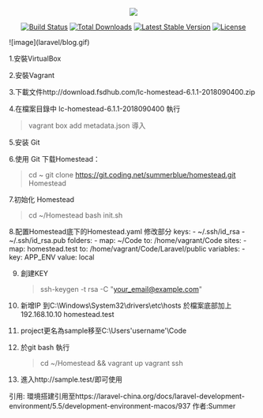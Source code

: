 <p align="center"><img src="https://laravel.com/assets/img/components/logo-laravel.svg"></p>

<p align="center">
<a href="https://travis-ci.org/laravel/framework"><img src="https://travis-ci.org/laravel/framework.svg" alt="Build Status"></a>
<a href="https://packagist.org/packages/laravel/framework"><img src="https://poser.pugx.org/laravel/framework/d/total.svg" alt="Total Downloads"></a>
<a href="https://packagist.org/packages/laravel/framework"><img src="https://poser.pugx.org/laravel/framework/v/stable.svg" alt="Latest Stable Version"></a>
<a href="https://packagist.org/packages/laravel/framework"><img src="https://poser.pugx.org/laravel/framework/license.svg" alt="License"></a>
</p>
![image](laravel/blog.gif)

1.安裝VirtualBox

2.安裝Vagrant

3.下載文件http://download.fsdhub.com/lc-homestead-6.1.1-2018090400.zip

4.在檔案目錄中 lc-homestead-6.1.1-2018090400 執行
  > vagrant box add metadata.json
  導入
  
5.安装 Git

6.使用 Git 下载Homestead：
   > cd ~
   > git clone https://git.coding.net/summerblue/homestead.git Homestead
   
7.初始化 Homestead
   > cd ~/Homestead
   > bash init.sh
   
8.配置Homestead底下的Homestead.yaml
   修改部分
   keys:
    - ~/.ssh/id_rsa
    - ~/.ssh/id_rsa.pub
   folders:
    - map: ~/Code
      to: /home/vagrant/Code
   sites:
    - map: homestead.test
      to: /home/vagrant/Code/Laravel/public
   variables:
    - key: APP_ENV
      value: local
      
9. 創建KEY 
    > ssh-keygen -t rsa -C "your_email@example.com"

10. 新增IP
   到C:\Windows\System32\drivers\etc\hosts
   於檔案底部加上
   192.168.10.10  homestead.test
   
11. project更名為sample移至C:\Users\'username'\Code

12. 於git bash 執行
    > cd ~/Homestead && vagrant up
    > vagrant ssh
13. 進入http://sample.test/即可使用


引用:
環境搭建引用至https://laravel-china.org/docs/laravel-development-environment/5.5/development-environment-macos/937
作者:Summer
